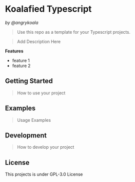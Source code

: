 Koalafied Typescript
====================
_by @angrykoala_

>Use this repo as a template for your Typescript projects.

>Add Description Here

**Features**
* feature 1
* feature 2


## Getting Started

> How to use your project

## Examples

> Usage Examples

## Development

> How to develop your project

## License
This projects is under GPL-3.0 License
